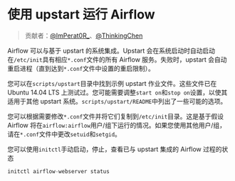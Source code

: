 # 使用 upstart 运行 Airflow

> 贡献者：[@ImPerat0R\_](https://github.com/tssujt)、[@ThinkingChen](https://github.com/cdmikechen)

Airflow 可以与基于 upstart 的系统集成。Upstart 会在系统启动时自动启动在`/etc/init`具有相应`*.conf`文件的所有 Airflow 服务。失败时，upstart 会自动重启进程（直到达到`*.conf`文件中设置的重启限制）。

您可以在`scripts/upstart`目录中找到示例 upstart 作业文件。这些文件已在 Ubuntu 14.04 LTS 上测试过。您可能需要调整`start on`和`stop on`设置，以使其适用于其他 upstart 系统。`scripts/upstart/README`中列出了一些可能的选项。

您可以根据需要修改`*.conf`文件并将它们复制到`/etc/init`目录。这是基于假设 Airflow 将在`airflow:airflow`用户/组下运行的情况。如果您使用其他用户/组，请在`*.conf`文件中更改`setuid`和`setgid`。

您可以使用`initctl`手动启动，停止，查看已与 upstart 集成的 Airflow 过程的状态

```py
initctl airflow-webserver status
```
